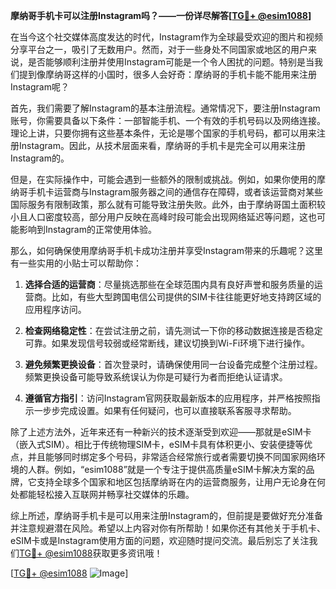 **摩纳哥手机卡可以注册Instagram吗？——一份详尽解答[[TG💪+ @esim1088](https://t.me/s/esim1088)]**

在当今这个社交媒体高度发达的时代，Instagram作为全球最受欢迎的图片和视频分享平台之一，吸引了无数用户。然而，对于一些身处不同国家或地区的用户来说，是否能够顺利注册并使用Instagram可能是一个令人困扰的问题。特别是当我们提到像摩纳哥这样的小国时，很多人会好奇：摩纳哥的手机卡能不能用来注册Instagram呢？

首先，我们需要了解Instagram的基本注册流程。通常情况下，要注册Instagram账号，你需要具备以下条件：一部智能手机、一个有效的手机号码以及网络连接。理论上讲，只要你拥有这些基本条件，无论是哪个国家的手机号码，都可以用来注册Instagram。因此，从技术层面来看，摩纳哥的手机卡是完全可以用来注册Instagram的。

但是，在实际操作中，可能会遇到一些额外的限制或挑战。例如，如果你使用的摩纳哥手机卡运营商与Instagram服务器之间的通信存在障碍，或者该运营商对某些国际服务有限制政策，那么就有可能导致注册失败。此外，由于摩纳哥国土面积较小且人口密度较高，部分用户反映在高峰时段可能会出现网络延迟等问题，这也可能影响到Instagram的正常使用体验。

那么，如何确保使用摩纳哥手机卡成功注册并享受Instagram带来的乐趣呢？这里有一些实用的小贴士可以帮助你：

1. **选择合适的运营商**：尽量挑选那些在全球范围内具有良好声誉和服务质量的运营商。比如，有些大型跨国电信公司提供的SIM卡往往能更好地支持跨区域的应用程序访问。

2. **检查网络稳定性**：在尝试注册之前，请先测试一下你的移动数据连接是否稳定可靠。如果发现信号较弱或经常断线，建议切换到Wi-Fi环境下进行操作。

3. **避免频繁更换设备**：首次登录时，请确保使用同一台设备完成整个注册过程。频繁更换设备可能导致系统误认为你是可疑行为者而拒绝认证请求。

4. **遵循官方指引**：访问Instagram官网获取最新版本的应用程序，并严格按照指示一步步完成设置。如果有任何疑问，也可以直接联系客服寻求帮助。

除了上述方法外，近年来还有一种新兴的技术逐渐受到欢迎——那就是eSIM卡（嵌入式SIM）。相比于传统物理SIM卡，eSIM卡具有体积更小、安装便捷等优点，并且能够同时绑定多个号码，非常适合经常旅行或者需要切换不同国家网络环境的人群。例如，“esim1088”就是一个专注于提供高质量eSIM卡解决方案的品牌，它支持全球多个国家和地区包括摩纳哥在内的运营商服务，让用户无论身在何处都能轻松接入互联网并畅享社交媒体的乐趣。

综上所述，摩纳哥手机卡是可以用来注册Instagram的，但前提是要做好充分准备并注意规避潜在风险。希望以上内容对你有所帮助！如果你还有其他关于手机卡、eSIM卡或是Instagram使用方面的问题，欢迎随时提问交流。最后别忘了关注我们[TG💪+ @esim1088](https://t.me/s/esim1088)获取更多资讯哦！

[[TG💪+ @esim1088](https://t.me/s/esim1088) ![Image](https://i.postimg.cc/4NQfJmqS/Snipaste-2025-05-13-00-14-12.png)]